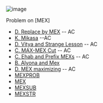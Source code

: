 ![image](https://user-images.githubusercontent.com/21307343/140655825-35bb36cf-f6cb-408c-a8db-3ce76e99092a.png)


Problem on [MEX]

* [D. Replace by MEX](https://codeforces.com/problemset/problem/1375/D) -- AC
* [K. Mikasa](https://codeforces.com/problemset/problem/1554/C) --AC
* [D. Vitya and Strange Lesson](https://codeforces.com/problemset/problem/842/D) -- AC
* [C. MAX-MEX Cut](https://codeforces.com/problemset/problem/1566/C) -- AC
* [C. Ehab and Prefix MEXs](https://codeforces.com/problemset/problem/1364/C) -- AC
* [B. Alyona and Mex](https://codeforces.com/problemset/problem/682/B)
* [D. MEX maximizing](https://codeforces.com/problemset/problem/1294/D) -- AC
* [MEXPROB](https://www.codechef.com/problems/MEXPROB)
* [MEX](https://www.codechef.com/problems/MEX)
* [MEXSUB](https://www.codechef.com/problems/MEXSUB)
* [MEXSTR](https://www.codechef.com/problems/MEXSTR)

